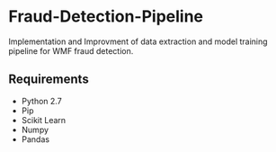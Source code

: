 # Fraud-Detection-Pipeline

Implementation and Improvment of data extraction and model training pipeline for WMF fraud detection.

## Requirements
* Python 2.7
* Pip
* Scikit Learn
* Numpy
* Pandas
